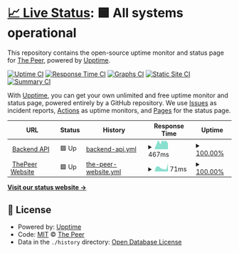 # [📈 Live Status](https://status.thepeer.co): <!--live status--> **🟩 All systems operational**

This repository contains the open-source uptime monitor and status page for [The Peer](https://thepeerstack.com), powered by [Upptime](https://github.com/upptime/upptime).

[![Uptime CI](https://github.com/thepeerstack/status/workflows/Uptime%20CI/badge.svg)](https://github.com/thepeerstack/status/actions?query=workflow%3A%22Uptime+CI%22)
[![Response Time CI](https://github.com/thepeerstack/status/workflows/Response%20Time%20CI/badge.svg)](https://github.com/thepeerstack/status/actions?query=workflow%3A%22Response+Time+CI%22)
[![Graphs CI](https://github.com/thepeerstack/status/workflows/Graphs%20CI/badge.svg)](https://github.com/thepeerstack/status/actions?query=workflow%3A%22Graphs+CI%22)
[![Static Site CI](https://github.com/thepeerstack/status/workflows/Static%20Site%20CI/badge.svg)](https://github.com/thepeerstack/status/actions?query=workflow%3A%22Static+Site+CI%22)
[![Summary CI](https://github.com/thepeerstack/status/workflows/Summary%20CI/badge.svg)](https://github.com/thepeerstack/status/actions?query=workflow%3A%22Summary+CI%22)

With [Upptime](https://upptime.js.org), you can get your own unlimited and free uptime monitor and status page, powered entirely by a GitHub repository. We use [Issues](https://github.com/thepeerstack/status/issues) as incident reports, [Actions](https://github.com/thepeerstack/status/actions) as uptime monitors, and [Pages](https://status.thepeer.co) for the status page.

<!--start: status pages-->
<!-- This summary is generated by Upptime (https://github.com/upptime/upptime) -->
<!-- Do not edit this manually, your changes will be overwritten -->
<!-- prettier-ignore -->
| URL | Status | History | Response Time | Uptime |
| --- | ------ | ------- | ------------- | ------ |
| <img alt="" src="https://thepeer.co/favicon.ico" height="13"> [Backend API](https://api.thepeer.co/api/health) | 🟩 Up | [backend-api.yml](https://github.com/thepeerstack/status/commits/HEAD/history/backend-api.yml) | <details><summary><img alt="Response time graph" src="./graphs/backend-api/response-time-week.png" height="20"> 467ms</summary><br><a href="https://status.thepeer.co/history/backend-api"><img alt="Response time 437" src="https://img.shields.io/endpoint?url=https%3A%2F%2Fraw.githubusercontent.com%2Fthepeerstack%2Fstatus%2FHEAD%2Fapi%2Fbackend-api%2Fresponse-time.json"></a><br><a href="https://status.thepeer.co/history/backend-api"><img alt="24-hour response time 376" src="https://img.shields.io/endpoint?url=https%3A%2F%2Fraw.githubusercontent.com%2Fthepeerstack%2Fstatus%2FHEAD%2Fapi%2Fbackend-api%2Fresponse-time-day.json"></a><br><a href="https://status.thepeer.co/history/backend-api"><img alt="7-day response time 467" src="https://img.shields.io/endpoint?url=https%3A%2F%2Fraw.githubusercontent.com%2Fthepeerstack%2Fstatus%2FHEAD%2Fapi%2Fbackend-api%2Fresponse-time-week.json"></a><br><a href="https://status.thepeer.co/history/backend-api"><img alt="30-day response time 437" src="https://img.shields.io/endpoint?url=https%3A%2F%2Fraw.githubusercontent.com%2Fthepeerstack%2Fstatus%2FHEAD%2Fapi%2Fbackend-api%2Fresponse-time-month.json"></a><br><a href="https://status.thepeer.co/history/backend-api"><img alt="1-year response time 437" src="https://img.shields.io/endpoint?url=https%3A%2F%2Fraw.githubusercontent.com%2Fthepeerstack%2Fstatus%2FHEAD%2Fapi%2Fbackend-api%2Fresponse-time-year.json"></a></details> | <details><summary><a href="https://status.thepeer.co/history/backend-api">100.00%</a></summary><a href="https://status.thepeer.co/history/backend-api"><img alt="All-time uptime 100.00%" src="https://img.shields.io/endpoint?url=https%3A%2F%2Fraw.githubusercontent.com%2Fthepeerstack%2Fstatus%2FHEAD%2Fapi%2Fbackend-api%2Fuptime.json"></a><br><a href="https://status.thepeer.co/history/backend-api"><img alt="24-hour uptime 100.00%" src="https://img.shields.io/endpoint?url=https%3A%2F%2Fraw.githubusercontent.com%2Fthepeerstack%2Fstatus%2FHEAD%2Fapi%2Fbackend-api%2Fuptime-day.json"></a><br><a href="https://status.thepeer.co/history/backend-api"><img alt="7-day uptime 100.00%" src="https://img.shields.io/endpoint?url=https%3A%2F%2Fraw.githubusercontent.com%2Fthepeerstack%2Fstatus%2FHEAD%2Fapi%2Fbackend-api%2Fuptime-week.json"></a><br><a href="https://status.thepeer.co/history/backend-api"><img alt="30-day uptime 100.00%" src="https://img.shields.io/endpoint?url=https%3A%2F%2Fraw.githubusercontent.com%2Fthepeerstack%2Fstatus%2FHEAD%2Fapi%2Fbackend-api%2Fuptime-month.json"></a><br><a href="https://status.thepeer.co/history/backend-api"><img alt="1-year uptime 100.00%" src="https://img.shields.io/endpoint?url=https%3A%2F%2Fraw.githubusercontent.com%2Fthepeerstack%2Fstatus%2FHEAD%2Fapi%2Fbackend-api%2Fuptime-year.json"></a></details>
| <img alt="" src="https://favicons.githubusercontent.com/thepeer.co" height="13"> [ThePeer Website](https://thepeer.co) | 🟩 Up | [the-peer-website.yml](https://github.com/thepeerstack/status/commits/HEAD/history/the-peer-website.yml) | <details><summary><img alt="Response time graph" src="./graphs/the-peer-website/response-time-week.png" height="20"> 71ms</summary><br><a href="https://status.thepeer.co/history/the-peer-website"><img alt="Response time 106" src="https://img.shields.io/endpoint?url=https%3A%2F%2Fraw.githubusercontent.com%2Fthepeerstack%2Fstatus%2FHEAD%2Fapi%2Fthe-peer-website%2Fresponse-time.json"></a><br><a href="https://status.thepeer.co/history/the-peer-website"><img alt="24-hour response time 142" src="https://img.shields.io/endpoint?url=https%3A%2F%2Fraw.githubusercontent.com%2Fthepeerstack%2Fstatus%2FHEAD%2Fapi%2Fthe-peer-website%2Fresponse-time-day.json"></a><br><a href="https://status.thepeer.co/history/the-peer-website"><img alt="7-day response time 71" src="https://img.shields.io/endpoint?url=https%3A%2F%2Fraw.githubusercontent.com%2Fthepeerstack%2Fstatus%2FHEAD%2Fapi%2Fthe-peer-website%2Fresponse-time-week.json"></a><br><a href="https://status.thepeer.co/history/the-peer-website"><img alt="30-day response time 106" src="https://img.shields.io/endpoint?url=https%3A%2F%2Fraw.githubusercontent.com%2Fthepeerstack%2Fstatus%2FHEAD%2Fapi%2Fthe-peer-website%2Fresponse-time-month.json"></a><br><a href="https://status.thepeer.co/history/the-peer-website"><img alt="1-year response time 106" src="https://img.shields.io/endpoint?url=https%3A%2F%2Fraw.githubusercontent.com%2Fthepeerstack%2Fstatus%2FHEAD%2Fapi%2Fthe-peer-website%2Fresponse-time-year.json"></a></details> | <details><summary><a href="https://status.thepeer.co/history/the-peer-website">100.00%</a></summary><a href="https://status.thepeer.co/history/the-peer-website"><img alt="All-time uptime 100.00%" src="https://img.shields.io/endpoint?url=https%3A%2F%2Fraw.githubusercontent.com%2Fthepeerstack%2Fstatus%2FHEAD%2Fapi%2Fthe-peer-website%2Fuptime.json"></a><br><a href="https://status.thepeer.co/history/the-peer-website"><img alt="24-hour uptime 100.00%" src="https://img.shields.io/endpoint?url=https%3A%2F%2Fraw.githubusercontent.com%2Fthepeerstack%2Fstatus%2FHEAD%2Fapi%2Fthe-peer-website%2Fuptime-day.json"></a><br><a href="https://status.thepeer.co/history/the-peer-website"><img alt="7-day uptime 100.00%" src="https://img.shields.io/endpoint?url=https%3A%2F%2Fraw.githubusercontent.com%2Fthepeerstack%2Fstatus%2FHEAD%2Fapi%2Fthe-peer-website%2Fuptime-week.json"></a><br><a href="https://status.thepeer.co/history/the-peer-website"><img alt="30-day uptime 100.00%" src="https://img.shields.io/endpoint?url=https%3A%2F%2Fraw.githubusercontent.com%2Fthepeerstack%2Fstatus%2FHEAD%2Fapi%2Fthe-peer-website%2Fuptime-month.json"></a><br><a href="https://status.thepeer.co/history/the-peer-website"><img alt="1-year uptime 100.00%" src="https://img.shields.io/endpoint?url=https%3A%2F%2Fraw.githubusercontent.com%2Fthepeerstack%2Fstatus%2FHEAD%2Fapi%2Fthe-peer-website%2Fuptime-year.json"></a></details>

<!--end: status pages-->

[**Visit our status website →**](https://status.thepeer.co)

## 📄 License

- Powered by: [Upptime](https://github.com/upptime/upptime)
- Code: [MIT](./LICENSE) © [The Peer](https://thepeerstack.com)
- Data in the `./history` directory: [Open Database License](https://opendatacommons.org/licenses/odbl/1-0/)
